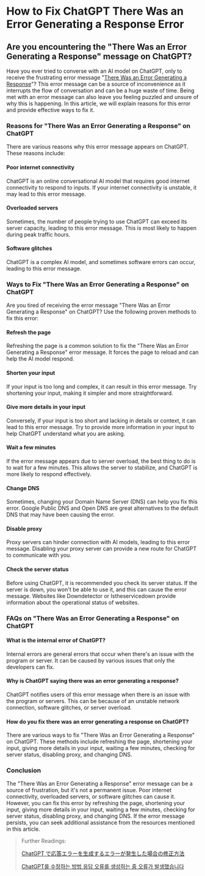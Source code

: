 # How to Fix ChatGPT There Was an Error Generating a Response Error

## Are you encountering the "There Was an Error Generating a Response" message on ChatGPT?

Have you ever tried to converse with an AI model on ChatGPT, only to receive the frustrating error message "[There Was an Error Generating a Response](https://docs.kanaries.net/tutorials/ChatGPT/how-to-fix-there-was-an-error-generating-a-response-chatgpt)"? This error message can be a source of inconvenience as it interrupts the flow of conversation and can be a huge waste of time. Being met with an error message can also leave you feeling puzzled and unsure of why this is happening. In this article, we will explain reasons for this error and provide effective ways to fix it.

### Reasons for "There Was an Error Generating a Response" on ChatGPT

There are various reasons why this error message appears on ChatGPT. These reasons include:

#### Poor internet connectivity

ChatGPT is an online conversational AI model that requires good internet connectivity to respond to inputs. If your internet connectivity is unstable, it may lead to this error message.

#### Overloaded servers

Sometimes, the number of people trying to use ChatGPT can exceed its server capacity, leading to this error message. This is most likely to happen during peak traffic hours.

#### Software glitches

ChatGPT is a complex AI model, and sometimes software errors can occur, leading to this error message.

### Ways to Fix "There Was an Error Generating a Response" on ChatGPT

Are you tired of receiving the error message "There Was an Error Generating a Response" on ChatGPT? Use the following proven methods to fix this error:

#### Refresh the page

Refreshing the page is a common solution to fix the "There Was an Error Generating a Response" error message. It forces the page to reload and can help the AI model respond.

#### Shorten your input

If your input is too long and complex, it can result in this error message. Try shortening your input, making it simpler and more straightforward.

#### Give more details in your input

Conversely, if your input is too short and lacking in details or context, it can lead to this error message. Try to provide more information in your input to help ChatGPT understand what you are asking.

#### Wait a few minutes

If the error message appears due to server overload, the best thing to do is to wait for a few minutes. This allows the server to stabilize, and ChatGPT is more likely to respond effectively.

#### Change DNS

Sometimes, changing your Domain Name Server (DNS) can help you fix this error. Google Public DNS and Open DNS are great alternatives to the default DNS that may have been causing the error.

#### Disable proxy

Proxy servers can hinder connection with AI models, leading to this error message. Disabling your proxy server can provide a new route for ChatGPT to communicate with you.

#### Check the server status

Before using ChatGPT, it is recommended you check its server status. If the server is down, you won't be able to use it, and this can cause the error message. Websites like Downdetector or Istheservicedown provide information about the operational status of websites.

### FAQs on "There Was an Error Generating a Response" on ChatGPT

#### What is the internal error of ChatGPT?

Internal errors are general errors that occur when there's an issue with the program or server. It can be caused by various issues that only the developers can fix.

#### Why is ChatGPT saying there was an error generating a response?

ChatGPT notifies users of this error message when there is an issue with the program or servers. This can be because of an unstable network connection, software glitches, or server overload.

#### How do you fix there was an error generating a response on ChatGPT?

There are various ways to fix "There Was an Error Generating a Response" on ChatGPT. These methods include refreshing the page, shortening your input, giving more details in your input, waiting a few minutes, checking for server status, disabling proxy, and changing DNS.

### Conclusion

The "There Was an Error Generating a Response" error message can be a source of frustration, but it's not a permanent issue. Poor internet connectivity, overloaded servers, or software glitches can cause it. However, you can fix this error by refreshing the page, shortening your input, giving more details in your input, waiting a few minutes, checking for server status, disabling proxy, and changing DNS. If the error message persists, you can seek additional assistance from the resources mentioned in this article.

> Further Readings:
>
> [ChatGPT で応答エラーを生成するエラーが発生した場合の修正方法](https://docs.kanaries.net/ja/tutorials/ChatGPT/how-to-fix-there-was-an-error-generating-a-response-chatgpt)
>
> [ChatGPT를 수정하는 방법 응답 오류를 생성하는 중 오류가 발생했습니다](https://docs.kanaries.net/ko/tutorials/ChatGPT/how-to-fix-there-was-an-error-generating-a-response-chatgpt)
